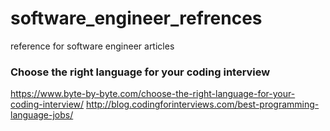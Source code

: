 # software_engineer_refrences
reference for software engineer articles

### Choose the right language for your coding interview
https://www.byte-by-byte.com/choose-the-right-language-for-your-coding-interview/
http://blog.codingforinterviews.com/best-programming-language-jobs/
